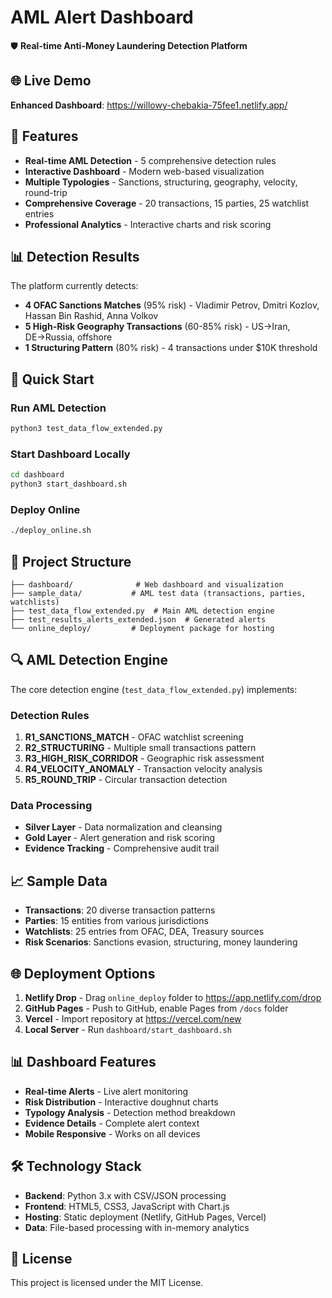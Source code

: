 # AML Alert Dashboard

🛡️ **Real-time Anti-Money Laundering Detection Platform**

## 🌐 Live Demo
**Enhanced Dashboard**: https://willowy-chebakia-75fee1.netlify.app/

## 🎯 Features

- **Real-time AML Detection** - 5 comprehensive detection rules
- **Interactive Dashboard** - Modern web-based visualization
- **Multiple Typologies** - Sanctions, structuring, geography, velocity, round-trip
- **Comprehensive Coverage** - 20 transactions, 15 parties, 25 watchlist entries
- **Professional Analytics** - Interactive charts and risk scoring

## 📊 Detection Results

The platform currently detects:
- **4 OFAC Sanctions Matches** (95% risk) - Vladimir Petrov, Dmitri Kozlov, Hassan Bin Rashid, Anna Volkov
- **5 High-Risk Geography Transactions** (60-85% risk) - US→Iran, DE→Russia, offshore
- **1 Structuring Pattern** (80% risk) - 4 transactions under $10K threshold

## 🚀 Quick Start

### Run AML Detection
```bash
python3 test_data_flow_extended.py
```

### Start Dashboard Locally
```bash
cd dashboard
python3 start_dashboard.sh
```

### Deploy Online
```bash
./deploy_online.sh
```

## 📁 Project Structure

```
├── dashboard/              # Web dashboard and visualization
├── sample_data/           # AML test data (transactions, parties, watchlists)  
├── test_data_flow_extended.py  # Main AML detection engine
├── test_results_alerts_extended.json  # Generated alerts
└── online_deploy/         # Deployment package for hosting
```

## 🔍 AML Detection Engine

The core detection engine (`test_data_flow_extended.py`) implements:

### Detection Rules
1. **R1_SANCTIONS_MATCH** - OFAC watchlist screening
2. **R2_STRUCTURING** - Multiple small transactions pattern
3. **R3_HIGH_RISK_CORRIDOR** - Geographic risk assessment  
4. **R4_VELOCITY_ANOMALY** - Transaction velocity analysis
5. **R5_ROUND_TRIP** - Circular transaction detection

### Data Processing
- **Silver Layer** - Data normalization and cleansing
- **Gold Layer** - Alert generation and risk scoring
- **Evidence Tracking** - Comprehensive audit trail

## 📈 Sample Data

- **Transactions**: 20 diverse transaction patterns
- **Parties**: 15 entities from various jurisdictions
- **Watchlists**: 25 entries from OFAC, DEA, Treasury sources
- **Risk Scenarios**: Sanctions evasion, structuring, money laundering

## 🌐 Deployment Options

1. **Netlify Drop** - Drag `online_deploy` folder to https://app.netlify.com/drop
2. **GitHub Pages** - Push to GitHub, enable Pages from `/docs` folder
3. **Vercel** - Import repository at https://vercel.com/new
4. **Local Server** - Run `dashboard/start_dashboard.sh`

## 📊 Dashboard Features

- **Real-time Alerts** - Live alert monitoring
- **Risk Distribution** - Interactive doughnut charts
- **Typology Analysis** - Detection method breakdown  
- **Evidence Details** - Complete alert context
- **Mobile Responsive** - Works on all devices

## 🛠️ Technology Stack

- **Backend**: Python 3.x with CSV/JSON processing
- **Frontend**: HTML5, CSS3, JavaScript with Chart.js
- **Hosting**: Static deployment (Netlify, GitHub Pages, Vercel)
- **Data**: File-based processing with in-memory analytics

## 📄 License

This project is licensed under the MIT License.